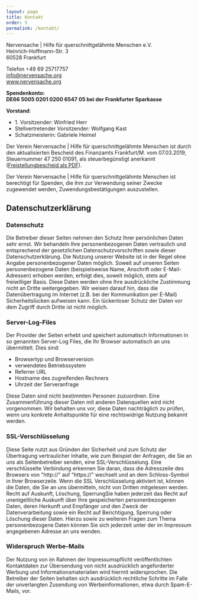 ```yaml
---
layout: page
title: Kontakt
order: 5
permalink: /kontakt/
---
```


Nervensache | Hilfe für querschnittgelähmte Menschen e.V.<br>
Heinrich-Hoffmann-Str. 3<br>
60528 Frankfurt

Telefon +49 69 25717757<br>
[info@nervensache.org](mailto:info@nervensache.org)<br>
www.nervensache.org

__Spendenkonto:<br>
DE66 5005 0201 0200 6547 05 bei der Frankfurter Sparkasse__

__Vorstand__:<br>
 * 1\. Vorsitzender: Winfried Herr
 * Stellvertretender Vorsitzender: Wolfgang Kast
 * Schatzmeisterin: Gabriele Heimel

Der Verein Nervensache \| Hilfe für querschnittgelähmte Menschen ist durch den aktualisierten Bescheid des Finanzamts Frankfurt/M. vom 07.03.2019, Steuernummer 47 250 01091, als steuerbegünstigt anerkannt ([Freistellungbescheid als PDF](/Freistellungsbescheid_Nervensache.pdf)).

Der Verein Nervensache | Hilfe für querschnittgelähmte Menschen
ist berechtigt für Spenden, die ihm zur Verwendung seiner Zwecke zugewendet werden, Zuwendungsbestätigungen auszustellen.

## Datenschutzerklärung

### Datenschutz

Die Betreiber dieser Seiten nehmen den Schutz Ihrer persönlichen Daten sehr ernst. Wir behandeln Ihre personenbezogenen Daten vertraulich und entsprechend der gesetzlichen Datenschutzvorschriften sowie dieser Datenschutzerklärung.
Die Nutzung unserer Website ist in der Regel ohne Angabe personenbezogener Daten möglich. Soweit auf unseren Seiten personenbezogene Daten (beispielsweise Name, Anschrift oder E-Mail-Adressen) erhoben werden, erfolgt dies, soweit möglich, stets auf freiwilliger Basis. Diese Daten werden ohne Ihre ausdrückliche Zustimmung nicht an Dritte weitergegeben.
Wir weisen darauf hin, dass die Datenübertragung im Internet (z.B. bei der Kommunikation per E-Mail) Sicherheitslücken aufweisen kann. Ein lückenloser Schutz der Daten vor dem Zugriff durch Dritte ist nicht möglich.

### Server-Log-Files

Der Provider der Seiten erhebt und speichert automatisch Informationen in so genannten Server-Log Files, die Ihr Browser automatisch an uns übermittelt. Dies sind:

 * Browsertyp und Browserversion
 * verwendetes Betriebssystem
 * Referrer URL
 * Hostname des zugreifenden Rechners
 * Uhrzeit der Serveranfrage

Diese Daten sind nicht bestimmten Personen zuzuordnen. Eine Zusammenführung dieser Daten mit anderen Datenquellen wird nicht vorgenommen. Wir behalten uns vor, diese Daten nachträglich zu prüfen, wenn uns konkrete Anhaltspunkte für eine rechtswidrige Nutzung bekannt werden.

### SSL-Verschlüsselung

Diese Seite nutzt aus Gründen der Sicherheit und zum Schutz der Übertragung vertraulicher Inhalte, wie zum Beispiel der Anfragen, die Sie an uns als Seitenbetreiber senden, eine SSL-Verschlüsselung. Eine verschlüsselte Verbindung erkennen Sie daran, dass die Adresszeile des Browsers von "http://" auf "https://" wechselt und an dem Schloss-Symbol in Ihrer Browserzeile.
Wenn die SSL Verschlüsselung aktiviert ist, können die Daten, die Sie an uns übermitteln, nicht von Dritten mitgelesen werden. Recht auf Auskunft, Löschung, SperrungSie haben jederzeit das Recht auf unentgeltliche Auskunft über Ihre gespeicherten personenbezogenen Daten, deren Herkunft und Empfänger und den Zweck der Datenverarbeitung sowie ein Recht auf Berichtigung, Sperrung oder Löschung dieser Daten. Hierzu sowie zu weiteren Fragen zum Thema personenbezogene Daten können Sie sich jederzeit unter der im Impressum angegebenen Adresse an uns wenden.

### Widerspruch Werbe-Mails

Der Nutzung von im Rahmen der Impressumspflicht veröffentlichten Kontaktdaten zur Übersendung von nicht ausdrücklich angeforderter Werbung und Informationsmaterialien wird hiermit widersprochen. Die Betreiber der Seiten behalten sich ausdrücklich rechtliche Schritte im Falle der unverlangten Zusendung von Werbeinformationen, etwa durch Spam-E-Mails, vor.

